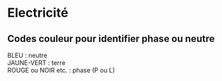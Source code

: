 # Electricité

## Codes couleur pour identifier phase ou neutre 
BLEU : neutre  
JAUNE-VERT : terre  
ROUGE ou NOIR etc. : phase (P ou L)  

